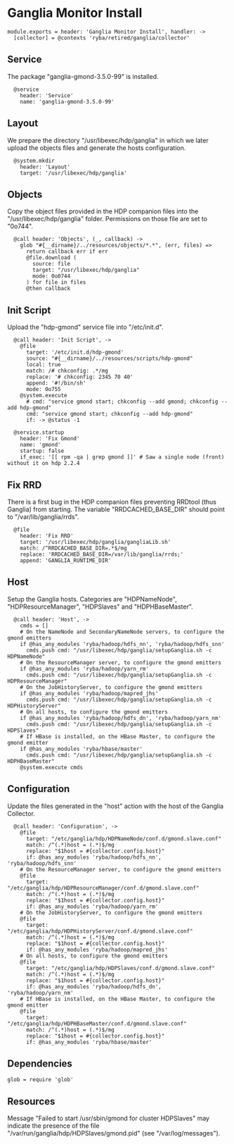 
# Ganglia Monitor Install

    module.exports = header: 'Ganglia Monitor Install', handler: ->
      [collector] = @contexts 'ryba/retired/ganglia/collector'

## Service

The package "ganglia-gmond-3.5.0-99" is installed.

      @service
        header: 'Service'
        name: 'ganglia-gmond-3.5.0-99'

## Layout

We prepare the directory "/usr/libexec/hdp/ganglia" in which we later upload
the objects files and generate the hosts configuration.

      @system.mkdir
        header: 'Layout'
        target: '/usr/libexec/hdp/ganglia'

## Objects

Copy the object files provided in the HDP companion files into the
"/usr/libexec/hdp/ganglia" folder. Permissions on those file are set to "0o744".

      @call header: 'Objects', (_, callback) ->
        glob "#{__dirname}/../resources/objects/*.*", (err, files) =>
          return callback err if err
          @file.download (
            source: file
            target: "/usr/libexec/hdp/ganglia"
            mode: 0o0744
          ) for file in files
          @then callback

## Init Script

Upload the "hdp-gmond" service file into "/etc/init.d".

      @call header: 'Init Script', ->
        @file
          target: '/etc/init.d/hdp-gmond'
          source: "#{__dirname}/../resources/scripts/hdp-gmond"
          local: true
          match: /# chkconfig: .*/mg
          replace: '# chkconfig: 2345 70 40'
          append: '#!/bin/sh'
          mode: 0o755
        @system.execute
          # cmd: "service gmond start; chkconfig --add gmond; chkconfig --add hdp-gmond"
          cmd: "service gmond start; chkconfig --add hdp-gmond"
          if: -> @status -1

      @service.startup
        header: 'Fix Gmond'
        name: 'gmond'
        startup: false
        if_exec: '[[ rpm -qa | grep gmond ]]' # Saw a single node (front) without it on hdp 2.2.4

## Fix RRD

There is a first bug in the HDP companion files preventing RRDtool (thus
Ganglia) from starting. The variable "RRDCACHED_BASE_DIR" should point to
"/var/lib/ganglia/rrds".

      @file
        header: 'Fix RRD'
        target: '/usr/libexec/hdp/ganglia/gangliaLib.sh'
        match: /^RRDCACHED_BASE_DIR=.*$/mg
        replace: 'RRDCACHED_BASE_DIR=/var/lib/ganglia/rrds;'
        append: 'GANGLIA_RUNTIME_DIR'

## Host

Setup the Ganglia hosts. Categories are "HDPNameNode", "HDPResourceManager",
"HDPSlaves" and "HDPHBaseMaster".

      @call header: 'Host', ->
        cmds = []
        # On the NameNode and SecondaryNameNode servers, to configure the gmond emitters
        if @has_any_modules 'ryba/hadoop/hdfs_nn', 'ryba/hadoop/hdfs_snn'
          cmds.push cmd: "/usr/libexec/hdp/ganglia/setupGanglia.sh -c HDPNameNode"
        # On the ResourceManager server, to configure the gmond emitters
        if @has_any_modules 'ryba/hadoop/yarn_rm'
          cmds.push cmd: "/usr/libexec/hdp/ganglia/setupGanglia.sh -c HDPResourceManager"
        # On the JobHistoryServer, to configure the gmond emitters
        if @has_any_modules 'ryba/hadoop/mapred_jhs'
          cmds.push cmd: "/usr/libexec/hdp/ganglia/setupGanglia.sh -c HDPHistoryServer"
        # On all hosts, to configure the gmond emitters
        if @has_any_modules 'ryba/hadoop/hdfs_dn', 'ryba/hadoop/yarn_nm'
          cmds.push cmd: "/usr/libexec/hdp/ganglia/setupGanglia.sh -c HDPSlaves"
        # If HBase is installed, on the HBase Master, to configure the gmond emitter
        if @has_any_modules 'ryba/hbase/master'
          cmds.push cmd: "/usr/libexec/hdp/ganglia/setupGanglia.sh -c HDPHBaseMaster"
        @system.execute cmds

## Configuration

Update the files generated in the "host" action with the host of the Ganglia Collector.

      @call header: 'Configuration', ->
        @file
          target: "/etc/ganglia/hdp/HDPNameNode/conf.d/gmond.slave.conf"
          match: /^(.*)host = (.*)$/mg
          replace: "$1host = #{collector.config.host}"
          if: @has_any_modules 'ryba/hadoop/hdfs_nn', 'ryba/hadoop/hdfs_snn'
        # On the ResourceManager server, to configure the gmond emitters
        @file
          target: "/etc/ganglia/hdp/HDPResourceManager/conf.d/gmond.slave.conf"
          match: /^(.*)host = (.*)$/mg
          replace: "$1host = #{collector.config.host}"
          if: @has_any_modules 'ryba/hadoop/yarn_rm'
        # On the JobHistoryServer, to configure the gmond emitters
        @file
          target: "/etc/ganglia/hdp/HDPHistoryServer/conf.d/gmond.slave.conf"
          match: /^(.*)host = (.*)$/mg
          replace: "$1host = #{collector.config.host}"
          if: @has_any_modules 'ryba/hadoop/mapred_jhs'
        # On all hosts, to configure the gmond emitters
        @file
          target: "/etc/ganglia/hdp/HDPSlaves/conf.d/gmond.slave.conf"
          match: /^(.*)host = (.*)$/mg
          replace: "$1host = #{collector.config.host}"
          if: @has_any_modules 'ryba/hadoop/hdfs_dn', 'ryba/hadoop/yarn_nm'
        # If HBase is installed, on the HBase Master, to configure the gmond emitter
        @file
          target: "/etc/ganglia/hdp/HDPHBaseMaster/conf.d/gmond.slave.conf"
          match: /^(.*)host = (.*)$/mg
          replace: "$1host = #{collector.config.host}"
          if: @has_any_modules 'ryba/hbase/master'

## Dependencies

    glob = require 'glob'

## Resources

Message "Failed to start /usr/sbin/gmond for cluster HDPSlaves" may indicate the
presence of the file "/var/run/ganglia/hdp/HDPSlaves/gmond.pid"
(see "/var/log/messages").
